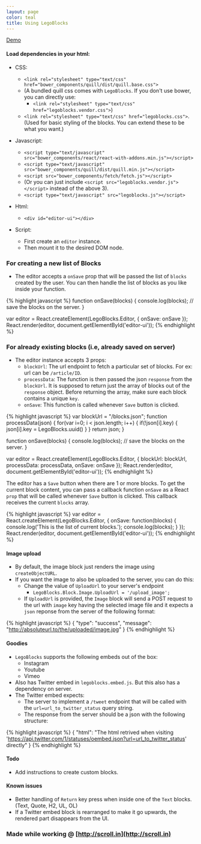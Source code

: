```yaml
---
layout: page
color: teal
title: Using LegoBlocks
---
```


<a href="//bitwiser.in/legoblocks/demo.html" class="mui-btn mui-btn-primary mui-btn-lg">Demo</a>

#### Load dependencies in your html:
* CSS:
    * `<link rel="stylesheet" type="text/css" href="bower_components/quill/dist/quill.base.css">`
    * (A bundled quill css comes with `LegoBlocks`. If you don't use bower, you can directly use:
        * `<link rel="stylesheet" type="text/css" href="legoblocks.vendor.css">`)
    * `<link rel="stylesheet" type="text/css" href="legoblocks.css">`. (Used for basic styling of the blocks. You can extend these to be what you want.)
* Javascript:
    * `<script type="text/javascript" src="bower_components/react/react-with-addons.min.js"></script>`
    * `<script type="text/javascript" src="bower_components/quill/dist/quill.min.js"></script>`
    * `<script src="bower_components/fetch/fetch.js"></script>`
    * (Or you can just include `<script src="legoblocks.vendor.js"></script>` instead of the above 3).
    * `<script type="text/javascript" src="legoblocks.js"></script>`

* Html:
    * `<div id="editor-ui"></div>`

* Script:
    * First create an `editor` instance.
    * Then mount it to the desired DOM node.

### For creating a new list of Blocks

* The editor accepts a `onSave` prop that will be passed the list of `blocks` created by the user. You can then handle the list of blocks as you like inside your function.

{% highlight javascript %}
function onSave(blocks) {
    console.log(blocks);
    // save the blocks on the server.
}

var editor = React.createElement(LegoBlocks.Editor, {
    onSave: onSave
});
React.render(editor, document.getElementById('editor-ui'));
{% endhighlight %}

### For already existing blocks (i.e, already saved on server)

* The editor instance accepts 3 props:
    * `blockUrl`: The url endpoint to fetch a particular set of blocks. For ex: url can be `/article/ID`.
    * `processData`: The function is then passed the json `response` from the `blockUrl`. It is supposed to return just the array of blocks out of the `response` object. Before returning the array, make sure each block contains a unique `key`.
    * `onSave`: This function is called whenever `Save` button is clicked.

{% highlight javascript %}
var blockUrl = "/blocks.json";
function processData(json) {
    for(var i=0; i < json.length; i++) {
        if(!json[i].key) {
            json[i].key = LegoBlocks.uuid()
        }
    }
    return json;
}

function onSave(blocks) {
    console.log(blocks);
    // save the blocks on the server.
}

var editor = React.createElement(LegoBlocks.Editor, {
    blockUrl: blockUrl,
    processData: processData,
    onSave: onSave
});
React.render(editor, document.getElementById('editor-ui'));
{% endhighlight %}

The editor has a `Save` button when there are 1 or more blocks. To get the current block content, you can pass a callback function `onSave` as a React `prop` that will be called whenever `Save` button is clicked. This callback receives the current `blocks` array.

{% highlight javascript %}
var editor = React.createElement(LegoBlocks.Editor, {
    onSave: function(blocks) {
        console.log('This is the list of current blocks.');
        console.log(blocks);
    }
});
React.render(editor, document.getElementById('editor-ui'));
{% endhighlight %}

#### Image upload

* By default, the image block just renders the image using `createObjectURL`.
* If you want the image to also be uploaded to the server, you can do this:
    * Change the value of `UploadUrl` to your server's endpoint
        * `LegoBlocks.Block.Image.UploadUrl = '/upload_image';`
    * If `UploadUrl` is provided, the `Image` block will send a POST request to the url with `image` key having the selected image file and it expects a `json` reponse from the server of the following format:

{% highlight javascript %}
{
    "type": "success",
    "message": "http://absoluteurl.to/the/uploaded/image.jpg"
}
{% endhighlight %}

#### Goodies

* `LegoBlocks` supports the following embeds out of the box:
    * Instagram
    * Youtube
    * Vimeo
* Also has Twitter embed in `legoblocks.embed.js`. But this also has a dependency on server.
* The Twitter embed expects:
    * The server to implement a `/tweet` endpoint that will be called with the `url=url_to_twitter_status` query string.
    * The response from the server should be a json with the following structure:

{% highlight javascript %}
{
    "html": "The html retrived when visiting 'https://api.twitter.com/1/statuses/oembed.json?url=url_to_twitter_status' directly"
}
{% endhighlight %}

#### Todo
* Add instructions to create custom blocks.

#### Known issues
* Better handling of `Return` key press when inside one of the `Text` blocks. (Text, Quote, H2, UL, OL)
* If a Twitter embed block is rearranged to make it go upwards, the rendered part disappears from the UI.

### Made while working @ [http://scroll.in](http://scroll.in)
